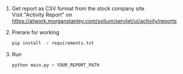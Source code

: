 1. Get report as CSV format from the stock company site  
   Visit "Activity Report" on https://atwork.morganstanley.com/solium/servlet/ui/activity/reports

2. Prerare for working
   ```bash
   pip install -r requirements.txt
   ```

2. Run
   ```bash
   python main.py < YOUR_REPORT_PATH
   ```

